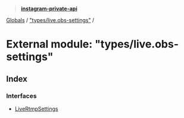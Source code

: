 > **[instagram-private-api](../README.md)**

[Globals](../globals.md) / ["types/live.obs-settings"](_types_live_obs_settings_.md) /

# External module: "types/live.obs-settings"

## Index

### Interfaces

* [LiveRtmpSettings](../interfaces/_types_live_obs_settings_.livertmpsettings.md)